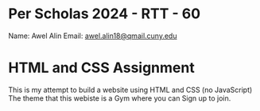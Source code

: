 # Per Scholas 2024 - RTT - 60

Name: Awel Alin
Email: awel.alin18@qmail.cuny.edu

# HTML and CSS Assignment

This is my attempt to build a website using HTML and CSS (no JavaScript)
The theme that this webiste is a Gym where you can Sign up to join.